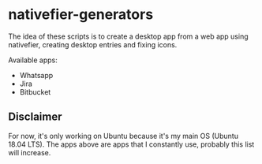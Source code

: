 # nativefier-generators
The idea of these scripts is to create a desktop app from a web app using nativefier, creating desktop entries and fixing icons.

Available apps:
- Whatsapp
- Jira
- Bitbucket

## Disclaimer
For now, it's only working on Ubuntu because it's my main OS (Ubuntu 18.04 LTS).
The apps above are apps that I constantly use, probably this list will increase.
